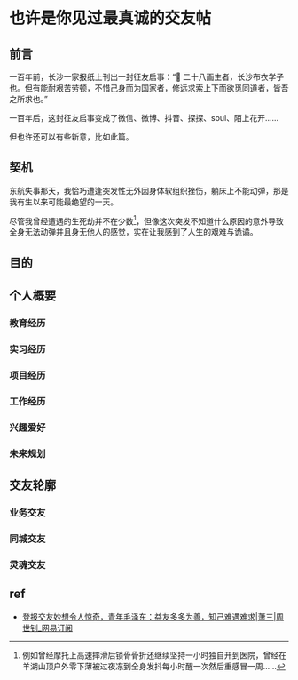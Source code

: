 # 也许是你见过最真诚的交友帖

## 前言

一百年前，长沙一家报纸上刊出一封征友启事：“ 二十八画生者，长沙布衣学子也。但有能耐艰苦劳顿，不惜己身而为国家者，修远求索上下而欲觅同道者，皆吾之所求也。”

一百年后，这封征友启事变成了微信、微博、抖音、探探、soul、陌上花开……

但也许还可以有些新意，比如此篇。

## 契机

东航失事那天，我恰巧遭逢突发性无外因身体软组织挫伤，躺床上不能动弹，那是我有生以来可能最绝望的一天。

尽管我曾经遭遇的生死劫并不在少数[^生死劫]，但像这次突发不知道什么原因的意外导致全身无法动弹并且身无他人的感觉，实在让我感到了人生的艰难与诡谲。

[^生死劫]: 例如曾经摩托上高速摔滑后锁骨骨折还继续坚持一小时独自开到医院，曾经在羊湖山顶户外零下薄被过夜冻到全身发抖每小时醒一次然后重感冒一周……

## 目的

## 个人概要

### 教育经历

### 实习经历

### 项目经历

### 工作经历

### 兴趣爱好

### 未来规划

## 交友轮廓

### 业务交友

### 同城交友

### 灵魂交友

## ref

- [登报交友妙想令人惊奇，青年毛泽东：益友多多为善，知己难遇难求|萧三|周世钊\_网易订阅](https://www.163.com/dy/article/G07600NS0543UO6F.html)
